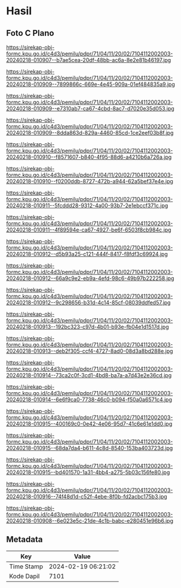 # Hasil

## Foto C Plano

https://sirekap-obj-formc.kpu.go.id/c4d3/pemilu/pdpr/71/04/11/20/02/7104112002003-20240218-010907--b7ae5cea-20df-48bb-ac6a-8e2e81b46197.jpg

https://sirekap-obj-formc.kpu.go.id/c4d3/pemilu/pdpr/71/04/11/20/02/7104112002003-20240218-010909--7899866c-669e-4e45-909a-01ef484835a9.jpg

https://sirekap-obj-formc.kpu.go.id/c4d3/pemilu/pdpr/71/04/11/20/02/7104112002003-20240218-010909--e7310ab7-ca67-4cbd-8ac7-d7020e35d053.jpg

https://sirekap-obj-formc.kpu.go.id/c4d3/pemilu/pdpr/71/04/11/20/02/7104112002003-20240218-010909--8dda863d-829a-4460-85cd-1ce2eef03b8f.jpg

https://sirekap-obj-formc.kpu.go.id/c4d3/pemilu/pdpr/71/04/11/20/02/7104112002003-20240218-010910--f8571607-b840-4f95-88d6-a4210b6a726a.jpg

https://sirekap-obj-formc.kpu.go.id/c4d3/pemilu/pdpr/71/04/11/20/02/7104112002003-20240218-010910--f0200ddb-8727-472b-a944-62a5bef37e4e.jpg

https://sirekap-obj-formc.kpu.go.id/c4d3/pemilu/pdpr/71/04/11/20/02/7104112002003-20240218-010911--5fcddd28-9312-4a00-93b7-2e1ebccf371c.jpg

https://sirekap-obj-formc.kpu.go.id/c4d3/pemilu/pdpr/71/04/11/20/02/7104112002003-20240218-010911--4f89594e-ca67-4927-be6f-6503f8cb984c.jpg

https://sirekap-obj-formc.kpu.go.id/c4d3/pemilu/pdpr/71/04/11/20/02/7104112002003-20240218-010912--d5b93a25-c121-444f-8417-f8fdf3c69924.jpg

https://sirekap-obj-formc.kpu.go.id/c4d3/pemilu/pdpr/71/04/11/20/02/7104112002003-20240218-010912--66a9c9e2-eb9a-4efd-98c6-49b97b222258.jpg

https://sirekap-obj-formc.kpu.go.id/c4d3/pemilu/pdpr/71/04/11/20/02/7104112002003-20240218-010912--9c298656-b31d-4c14-85cf-08039ddfed57.jpg

https://sirekap-obj-formc.kpu.go.id/c4d3/pemilu/pdpr/71/04/11/20/02/7104112002003-20240218-010913--192bc323-c97d-4b01-b93e-fb04e1d1517d.jpg

https://sirekap-obj-formc.kpu.go.id/c4d3/pemilu/pdpr/71/04/11/20/02/7104112002003-20240218-010913--deb2f305-ccf4-4727-8ad0-08d3a8bd288e.jpg

https://sirekap-obj-formc.kpu.go.id/c4d3/pemilu/pdpr/71/04/11/20/02/7104112002003-20240218-010914--73ca2c0f-3cd1-4bd8-ba7a-a7d43e2e36cd.jpg

https://sirekap-obj-formc.kpu.go.id/c4d3/pemilu/pdpr/71/04/11/20/02/7104112002003-20240218-010914--6e6f9ca0-7738-46c0-b094-f50a0a6571c4.jpg

https://sirekap-obj-formc.kpu.go.id/c4d3/pemilu/pdpr/71/04/11/20/02/7104112002003-20240218-010915--400169c0-0e42-4e06-95d7-41c6e61e1dd0.jpg

https://sirekap-obj-formc.kpu.go.id/c4d3/pemilu/pdpr/71/04/11/20/02/7104112002003-20240218-010915--68da7da4-b611-4c8d-8540-153ba403723d.jpg

https://sirekap-obj-formc.kpu.go.id/c4d3/pemilu/pdpr/71/04/11/20/02/7104112002003-20240218-010915--bd401570-1a31-4bb4-a275-5b03c156fe80.jpg

https://sirekap-obj-formc.kpu.go.id/c4d3/pemilu/pdpr/71/04/11/20/02/7104112002003-20240218-010916--74f48d1d-c52f-4ebe-8f0b-fd2acbc175b3.jpg

https://sirekap-obj-formc.kpu.go.id/c4d3/pemilu/pdpr/71/04/11/20/02/7104112002003-20240218-010908--6e023e5c-21de-4c1b-babc-e280451e96b6.jpg


## Metadata

| Key        | Value               |
| ---------- | ------------------- |
| Time Stamp | 2024-02-19 06:21:02 |
| Kode Dapil | 7101                |



